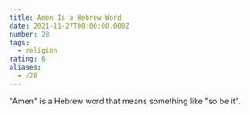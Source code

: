 ```yaml
---
title: Amen Is a Hebrew Word
date: 2021-11-27T00:00:00.000Z
number: 28
tags:
  - religion
rating: 6
aliases:
  - /28
---
```


"Amen" is a Hebrew word that means something like "so be it".
